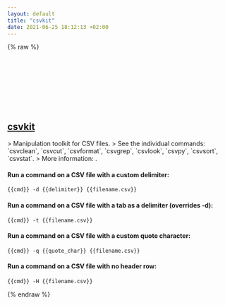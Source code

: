 ```yaml
---
layout: default
title: "csvkit"
date: 2021-06-25 18:12:13 +02:00
---
```

{% raw %}
<h2 id="csvkit">
  <a href="/en/common/csvkit.html">csvkit</a> <a href="#csvkit"><svg class="icon">
    <use href="/assets/images/unicode_sprite.svg#link" />
  </svg></a>
</h2>
> Manipulation toolkit for CSV files.
> See the individual commands: `csvclean`, `csvcut`, `csvformat`, `csvgrep`, `csvlook`, `csvpy`, `csvsort`, `csvstat`.
> More information: <https://csvkit.readthedocs.io/en/0.9.1/cli.html>.

#### Run a command on a CSV file with a custom delimiter:
```shell
{{cmd}} -d {{delimiter}} {{filename.csv}}
```
#### Run a command on a CSV file with a tab as a delimiter (overrides -d):
```shell
{{cmd}} -t {{filename.csv}}
```
#### Run a command on a CSV file with a custom quote character:
```shell
{{cmd}} -q {{quote_char}} {{filename.csv}}
```
#### Run a command on a CSV file with no header row:
```shell
{{cmd}} -H {{filename.csv}}
```
{% endraw %}